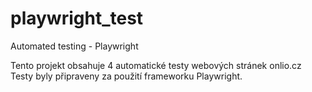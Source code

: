 # playwright_test
Automated testing - Playwright

Tento projekt obsahuje 4 automatické testy webových stránek onlio.cz
Testy byly připraveny za použití frameworku Playwright.
